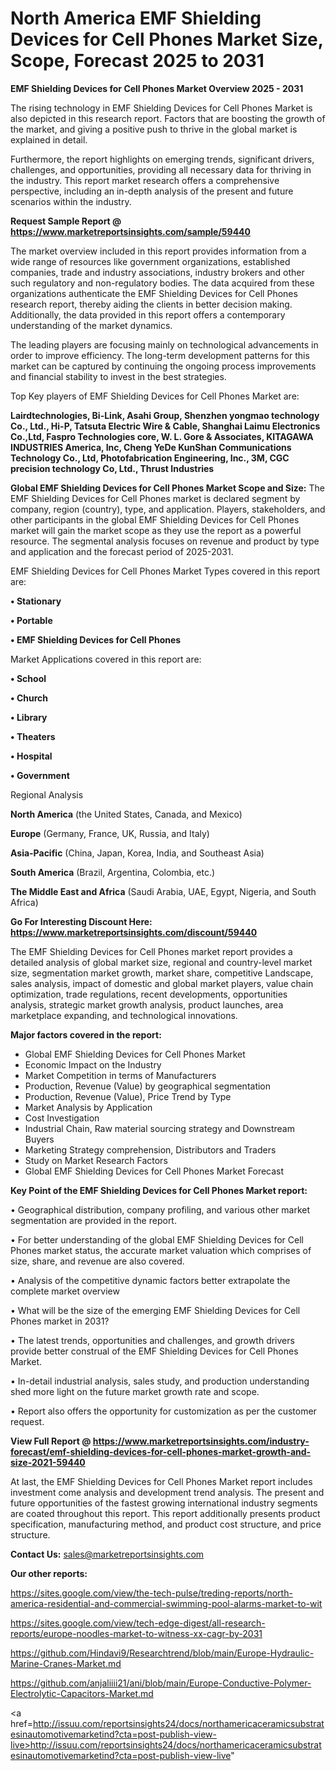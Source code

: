 # North America EMF Shielding Devices for Cell Phones Market Size, Scope, Forecast 2025 to 2031

<Strong> EMF Shielding Devices for Cell Phones Market Overview 2025 - 2031</strong>

The rising technology in EMF Shielding Devices for Cell Phones Market is also depicted in this research report. Factors that are boosting the growth of the market, and giving a positive push to thrive in the global market is explained in detail.

Furthermore, the report highlights on emerging trends, significant drivers, challenges, and opportunities, providing all necessary data for thriving in the industry. This report market research offers a comprehensive perspective, including an in-depth analysis of the present and future scenarios within the industry.

<strong>Request Sample Report @ <a href=https://www.marketreportsinsights.com/sample/59440>https://www.marketreportsinsights.com/sample/59440</a></strong>

The market overview included in this report provides information from a wide range of resources like government organizations, established companies, trade and industry associations, industry brokers and other such regulatory and non-regulatory bodies. The data acquired from these organizations authenticate the EMF Shielding Devices for Cell Phones research report, thereby aiding the clients in better decision making. Additionally, the data provided in this report offers a contemporary understanding of the market dynamics.

The leading players are focusing mainly on technological advancements in order to improve efficiency. The long-term development patterns for this market can be captured by continuing the ongoing process improvements and financial stability to invest in the best strategies.

Top Key players of EMF Shielding Devices for Cell Phones Market are:

<strong>Lairdtechnologies, Bi-Link, Asahi Group, Shenzhen yongmao technology Co., Ltd., Hi-P, Tatsuta Electric Wire & Cable, Shanghai Laimu Electronics Co.,Ltd, Faspro Technologies core, W. L. Gore & Associates, KITAGAWA INDUSTRIES America, Inc, Cheng YeDe KunShan Communications Technology Co., Ltd, Photofabrication Engineering, Inc., 3M, CGC precision technology Co, Ltd., Thrust Industries</strong>

<strong><b>Global EMF Shielding Devices for Cell Phones Market Scope and Size:</b></strong>
The EMF Shielding Devices for Cell Phones market is declared segment by company, region (country), type, and application. Players, stakeholders, and other participants in the global EMF Shielding Devices for Cell Phones market will gain the market scope as they use the report as a powerful resource. The segmental analysis focuses on revenue and product by type and application and the forecast period of 2025-2031.

EMF Shielding Devices for Cell Phones Market Types covered in this report are:

<strong>• Stationary

• Portable

• EMF Shielding Devices for Cell Phones</strong>

Market Applications covered in this report are:

<strong>• School

• Church

• Library

• Theaters

• Hospital

• Government</strong> 

Regional Analysis

<strong>North America</strong> (the United States, Canada, and Mexico)

<strong>Europe</strong> (Germany, France, UK, Russia, and Italy)

<strong>Asia-Pacific</strong> (China, Japan, Korea, India, and Southeast Asia)

<strong>South America</strong> (Brazil, Argentina, Colombia, etc.)

<strong>The Middle East and Africa</strong> (Saudi Arabia, UAE, Egypt, Nigeria, and South Africa)

<strong>Go For Interesting Discount Here: <a href=https://www.marketreportsinsights.com/discount/59440>https://www.marketreportsinsights.com/discount/59440</a></strong>

The EMF Shielding Devices for Cell Phones market report provides a detailed analysis of global market size, regional and country-level market size, segmentation market growth, market share, competitive Landscape, sales analysis, impact of domestic and global market players, value chain optimization, trade regulations, recent developments, opportunities analysis, strategic market growth analysis, product launches, area marketplace expanding, and technological innovations.

<strong><b>Major factors covered in the report:</b></strong>
<ul>
  <li>Global EMF Shielding Devices for Cell Phones Market </li>
  <li>Economic Impact on the Industry</li>
  <li>Market Competition in terms of Manufacturers</li>
  <li>Production, Revenue (Value) by geographical segmentation</li>
  <li>Production, Revenue (Value), Price Trend by Type</li>
  <li>Market Analysis by Application</li>
  <li>Cost Investigation</li>
  <li>Industrial Chain, Raw material sourcing strategy and Downstream Buyers</li>
  <li>Marketing Strategy comprehension, Distributors and Traders</li>
  <li>Study on Market Research Factors</li>
  <li>Global EMF Shielding Devices for Cell Phones Market Forecast</li>
</ul>

<strong><b>Key Point of the EMF Shielding Devices for Cell Phones Market report:</b></strong>

• Geographical distribution, company profiling, and various other market segmentation are provided in the report.

• For better understanding of the global EMF Shielding Devices for Cell Phones market status, the accurate market valuation which comprises of size, share, and revenue are also covered.

• Analysis of the competitive dynamic factors better extrapolate the complete market overview

• What will be the size of the emerging EMF Shielding Devices for Cell Phones market in 2031?

• The latest trends, opportunities and challenges, and growth drivers provide better construal of the EMF Shielding Devices for Cell Phones Market.

• In-detail industrial analysis, sales study, and production understanding shed more light on the future market growth rate and scope.

• Report also offers the opportunity for customization as per the customer request.

<strong><b>View Full Report @ <a href=https://www.marketreportsinsights.com/industry-forecast/emf-shielding-devices-for-cell-phones-market-growth-and-size-2021-59440>https://www.marketreportsinsights.com/industry-forecast/emf-shielding-devices-for-cell-phones-market-growth-and-size-2021-59440</a></b></strong>


At last, the EMF Shielding Devices for Cell Phones Market report includes investment come analysis and development trend analysis. The present and future opportunities of the fastest growing international industry segments are coated throughout this report. This report additionally presents product specification, manufacturing method, and product cost structure, and price structure.

<strong>Contact Us:</strong>
sales@marketreportsinsights.com

<strong>Our other reports:</strong>

<a href=https://sites.google.com/view/the-tech-pulse/treding-reports/north-america-residential-and-commercial-swimming-pool-alarms-market-to-wit>https://sites.google.com/view/the-tech-pulse/treding-reports/north-america-residential-and-commercial-swimming-pool-alarms-market-to-wit</a>

<a href=https://sites.google.com/view/tech-edge-digest/all-research-reports/europe-noodles-market-to-witness-xx-cagr-by-2031>https://sites.google.com/view/tech-edge-digest/all-research-reports/europe-noodles-market-to-witness-xx-cagr-by-2031</a>

<a href=https://github.com/Hindavi9/Researchtrend/blob/main/Europe-Hydraulic-Marine-Cranes-Market.md>https://github.com/Hindavi9/Researchtrend/blob/main/Europe-Hydraulic-Marine-Cranes-Market.md</a>

<a href=https://github.com/anjaliiii21/ani/blob/main/Europe-Conductive-Polymer-Electrolytic-Capacitors-Market.md>https://github.com/anjaliiii21/ani/blob/main/Europe-Conductive-Polymer-Electrolytic-Capacitors-Market.md</a>

<a href=http://issuu.com/reportsinsights24/docs/northamericaceramicsubstratesinautomotivemarketind?cta=post-publish-view-live>http://issuu.com/reportsinsights24/docs/northamericaceramicsubstratesinautomotivemarketind?cta=post-publish-view-live</a>"
